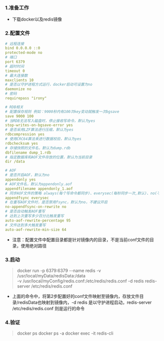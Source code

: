 ### 1.准备工作
* 下载docker以及redis镜像
### 2.配置文件
```yml
# 远程连接
bind 0.0.0.0 ::0
protected-mode no
# 端口
port 6379
# 超时时间
timeout 0
# 最大连接数
maxclients 10
# 是否以守护进程方式运行，docker启动可设置为no
daemonize no
# 密码
requirepass "irony"

# RDB相关
# 配置保存规则 例如：9000秒内有100次key变动就触发一次bgsave
save 9000 100
# 当RDB无法写入磁盘时，停止接收写命令，默认为yes
stop-writes-on-bgsave-error yes
# 是否采用LZF算法进行压缩，默认为yes
rdbcompression yes
# 使用CRC64算法来进行数据校验，默认为yes
rdbchecksum yes
# 存储快照的文件名，默认为dump.rdb
dbfilename dump_1.rdb
# 指定数据库和AOF文件存放的位置，默认为当前目录
dir /data

# AOF
# 是否开启AOF，默认为no
appendonly yes
# AOF文件名，默认为appendonly.aof
appendfilename appendonly_1.aof
# 同步AOF文件的策略 always(每个写命令都同步)、everysec(每秒同步一次,默认)、no(不主动同步)
appendfsync everysec
# 在重写AOF文件时，是否禁用fsync，默认为no，不建议开启
no-appendfsync-on-rewrite no
# 是否自动触发AOF重写
# 达到上次重写多少百分比触发重写
auto-aof-rewrite-percentage 95
# 文件达到多大触发重写
auto-aof-rewrite-min-size 64
```
* 注意：配置文件中配置目录都是针对镜像内的目录，不是当前conf文件的目录，使用绝对路径
### 3.启动
> docker run -p 6379:6379 --name redis -v /usr/local/myData/redisData:/data \
    -v /usr/local/myConfig/redis.conf:/etc/redis/redis.conf 
    -d redis redis-server /etc/redis/redis.conf
* 上面的命令中，将第2步配置好的conf文件映射至镜像内，存放文件目录/redisData也映射到镜像内，-d redis 是以守护进程启动，redis-server /etc/redis/redis.conf 则是运行的命令
### 4.验证
> docker ps
> docker ps -a
> docker exec -it <CONTAINER ID> redis-cli